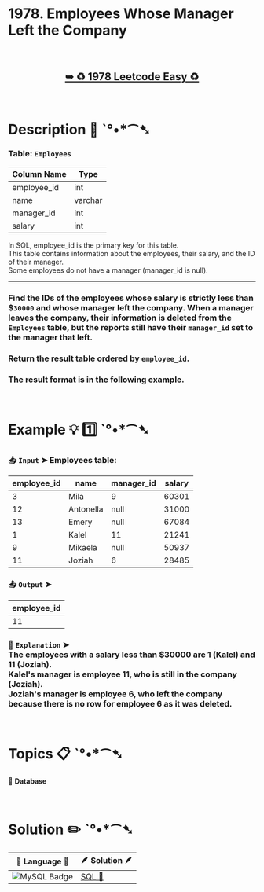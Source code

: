 # 1978. Employees Whose Manager Left the Company

</br>

<h2 align="center"> 

<a href="https://leetcode.com/problems/employees-whose-manager-left-the-company/description/?envType=study-plan-v2&envId=top-sql-50"><strong>➥ ♻️ 1978 Leetcode Easy ♻️ </strong></a>
</h2>

</br>

# Description 📜 ˋ°•*⁀➷

### Table: `Employees`

| Column Name | Type     |
|-------------|----------|
| employee_id | int      |
| name        | varchar  |
| manager_id  | int      |
| salary      | int      |

In SQL, employee_id is the primary key for this table.</br>
This table contains information about the employees, their salary, and the ID of their manager.</br> Some employees do not have a manager (manager_id is null). 

---

### Find the IDs of the employees whose salary is strictly less than $`30000` and whose manager left the company. When a manager leaves the company, their information is deleted from the `Employees` table, but the reports still have their `manager_id` set to the manager that left.

### Return the result table ordered by `employee_id`.

### The result format is in the following example.

</br>

# Example 💡 1️⃣ ˋ°•*⁀➷

  ### 📥 `Input`  ➤ Employees table:

| employee_id | name      | manager_id | salary |
| ----------- | --------- | ---------- | ------ |
| 3           | Mila      | 9          | 60301  |
| 12          | Antonella | null       | 31000  |
| 13          | Emery     | null       | 67084  |
| 1           | Kalel     | 11         | 21241  |
| 9           | Mikaela   | null       | 50937  |
| 11          | Joziah    | 6          | 28485  |

  ### 📤 `Output`  ➤

| employee_id |
| ----------- |
| 11          |

  ### 🔦 `Explanation`  ➤ </br> The employees with a salary less than $30000 are 1 (Kalel) and 11 (Joziah).</br> Kalel's manager is employee 11, who is still in the company (Joziah).</br> Joziah's manager is employee 6, who left the company because there is no row for employee 6 as it was deleted.

</br>

# Topics 📋 ˋ°•*⁀➷

🔸 **Database**  </br>

</br>

# Solution ✏️ ˋ°•*⁀➷

| 📒 Language 📒  | 🪶 Solution 🪶 |
| ------------- | ------------- |
|  ![MySQL Badge](https://img.shields.io/badge/MySQL-4479A1?logo=mysql&logoColor=fff&style=for-the-badge)  | [SQL 🕍](https://github.com/Prakhar-002/LEETCODE/blob/main/%F0%9F%93%9A%20Study%20%F0%9F%8E%A7%20Plan%20%F0%9F%91%A8%F0%9F%8F%BB%E2%80%8D%F0%9F%92%BB/%F0%9F%93%A6%20SQL%2050%20-%20%F0%9F%8C%BD%20Crack%20SQL%20Interview/%F0%9F%94%AC%20Examine%20Thoroughly%20%F0%9F%A7%AC/06%20Subqueries/Day%20%E2%9E%BA%2037%20%F0%9F%8C%BD1978.%20Employees%20Whose%20Manager%20Left%20the%20Company/%F0%9F%95%8D%20SQL%20-%201978.%20Employees%20Whose%20Manager%20Left%20the%20Com.sql) |